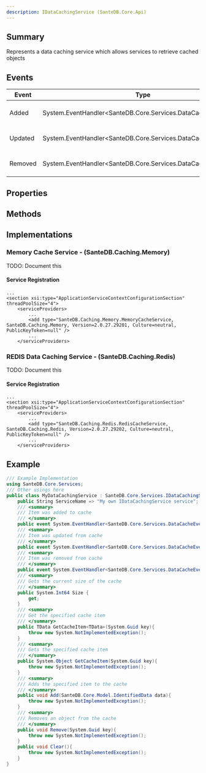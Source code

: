 ```yaml
---
description: IDataCachingService (SanteDB.Core.Api)
---
```


## Summary
Represents a data caching service which allows services to retrieve
            cached objects

## Events

|Event|Type|Description|
|-|-|-|
|Added|System.EventHandler<SanteDB.Core.Services.DataCacheEventArgs>|Item was added to cache|
|Updated|System.EventHandler<SanteDB.Core.Services.DataCacheEventArgs>|Item was updated from cache|
|Removed|System.EventHandler<SanteDB.Core.Services.DataCacheEventArgs>|Item was removed from cache|

## Properties


## Methods


## Implementations


### Memory Cache Service - (SanteDB.Caching.Memory)
TODO: Document this

#### Service Registration
```markup
...
<section xsi:type="ApplicationServiceContextConfigurationSection" threadPoolSize="4">
	<serviceProviders>
		...
		<add type="SanteDB.Caching.Memory.MemoryCacheService, SanteDB.Caching.Memory, Version=2.0.27.29201, Culture=neutral, PublicKeyToken=null" />
		...
	</serviceProviders>
```

### REDIS Data Caching Service - (SanteDB.Caching.Redis)
TODO: Document this

#### Service Registration
```markup
...
<section xsi:type="ApplicationServiceContextConfigurationSection" threadPoolSize="4">
	<serviceProviders>
		...
		<add type="SanteDB.Caching.Redis.RedisCacheService, SanteDB.Caching.Redis, Version=2.0.27.29202, Culture=neutral, PublicKeyToken=null" />
		...
	</serviceProviders>
```
## Example
```csharp
/// Example Implementation
using SanteDB.Core.Services;
/// Other usings here
public class MyDataCachingService : SanteDB.Core.Services.IDataCachingService { 
	public String ServiceName => "My own IDataCachingService service";
	/// <summary>
	/// Item was added to cache
	/// </summary>
	public event System.EventHandler<SanteDB.Core.Services.DataCacheEventArgs> Added;
	/// <summary>
	/// Item was updated from cache
	/// </summary>
	public event System.EventHandler<SanteDB.Core.Services.DataCacheEventArgs> Updated;
	/// <summary>
	/// Item was removed from cache
	/// </summary>
	public event System.EventHandler<SanteDB.Core.Services.DataCacheEventArgs> Removed;
	/// <summary>
	/// Gets the current size of the cache
	/// </summary>
	public System.Int64 Size {
		get;
	}
	/// <summary>
	/// Get the specified cache item
	/// </summary>
	public TData GetCacheItem<TData>(System.Guid key){
		throw new System.NotImplementedException();
	}
	/// <summary>
	/// Gets the specified cache item
	/// </summary>
	public System.Object GetCacheItem(System.Guid key){
		throw new System.NotImplementedException();
	}
	/// <summary>
	/// Adds the specified item to the cache
	/// </summary>
	public void Add(SanteDB.Core.Model.IdentifiedData data){
		throw new System.NotImplementedException();
	}
	/// <summary>
	/// Removes an object from the cache
	/// </summary>
	public void Remove(System.Guid key){
		throw new System.NotImplementedException();
	}
	public void Clear(){
		throw new System.NotImplementedException();
	}
}
```
